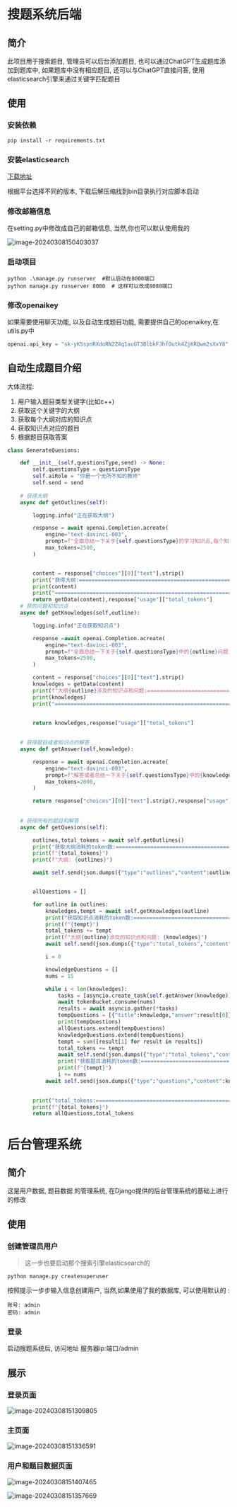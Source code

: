 # 搜题系统后端

## 简介

此项目用于搜索题目,  管理员可以后台添加题目, 也可以通过ChatGPT生成题库添加到题库中,  如果题库中没有相应题目, 还可以与ChatGPT直接问答,  使用elasticsearch引擎来通过关键字匹配题目

## 使用

### 安装依赖

```shell
pip install -r requirements.txt
```

### 安装elasticsearch

[下载地址](https://www.elastic.co/cn/downloads/past-releases/elasticsearch-7-9-3)

根据平台选择不同的版本, 下载后解压缩找到bin目录执行对应脚本启动

### 修改邮箱信息

在setting.py中修改成自己的邮箱信息, 当然,你也可以默认使用我的

![image-20240308150403037](img/READMEassets/image-20240308150403037.png)

### 启动项目

```shell
python .\manage.py runserver  #默认启动在8000端口
python manage.py runserver 8080  # 这样可以改成8080端口
```

### 修改openaikey

如果需要使用聊天功能, 以及自动生成题目功能, 需要提供自己的openaikey,在utils.py中

```Python
openai.api_key = "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"
```

## 自动生成题目介绍

大体流程: 

1. 用户输入题目类型关键字(比如c++)  
2. 获取这个关键字的大纲
3. 获取每个大纲对应的知识点
4. 获取知识点对应的题目
5. 根据题目获取答案

```python
class GenerateQuesions:

    def __init__(self,questionsType,send) -> None:
        self.questionsType = questionsType
        self.aiRole = "你是一个无所不知的教师" 
        self.send = send
        
    # 获得大纲
    async def getOutlines(self):

        logging.info("正在获取大纲")

        response = await openai.Completion.acreate(
            engine="text-davinci-003",
            prompt=f"全面总结一下关于{self.questionsType}的学习知识点,每个知识点不涉及太多内容,必须严格返回格式为: 序号. 内容(内容是一行)",
            max_tokens=2500,
        )


        content = response["choices"][0]["text"].strip()
        print("获得大纲:=========================================================")
        print(content)
        print("=========================================================")        
        return getData(content),response["usage"]["total_tokens"]
    # 获的问题和知识点
    async def getKnowledges(self,outline):

        logging.info("正在获取知识点")

        response =await openai.Completion.acreate(
            engine="text-davinci-003",
            prompt=f"全面总结一下关于{self.questionsType}中的{outline}问题,请尽可能多一点,如果不存在问题,可以返回空数据: 序号.问题",
            max_tokens=2500,
        )

        content = response["choices"][0]["text"].strip()
        knowledges = getData(content)
        print(f"大纲{outline}涉及的知识点和问题:=========================================================")
        print(knowledges)
        print("=========================================================")

        
        return knowledges,response["usage"]["total_tokens"]
    

    # 获得题目或者知识点的解答
    async def getAnswer(self,knowledge):

        response = await openai.Completion.acreate(
            engine="text-davinci-003",
            prompt=f"解答或者总结一下关于{self.questionsType}中的{knowledge}",
            max_tokens=2000,
        )

        return response["choices"][0]["text"].strip(),response["usage"]["total_tokens"]
        
    
    # 获得所有的题目和解答
    async def getQuesions(self):

        outlines,total_tokens = await self.getOutlines()
        print("获取大纲消耗的token数:=========================================================")
        print(f"{total_tokens}")
        print(f"大纲: {outlines}")

        await self.send(json.dumps({"type":"outlines","content":outlines}))


        allQuestions = []

        for outline in outlines:
            knowledges,tempt = await self.getKnowledges(outline)
            print("获取知识点消耗的token数:=========================================================")
            print(f"{tempt}")
            total_tokens += tempt
            print(f"大纲{outline}涉及的知识点和问题: {knowledges}")
            await self.send(json.dumps({"type":"total_tokens","content":total_tokens}))

            i = 0

            knowledgeQuestions = []
            nums = 15

            while i < len(knowledges):
                tasks = [asyncio.create_task(self.getAnswer(knowledge)) for knowledge in knowledges[i:i+nums]]
                await tokenBucket.consume(nums)
                results = await asyncio.gather(*tasks)
                tempQuestions = [{"title":knowledge,"answer":result[0]} for knowledge,result in zip(knowledges[i:i+nums],results)]
                print(tempQuestions)
                allQuestions.extend(tempQuestions)
                knowledgeQuestions.extend(tempQuestions)
                tempt = sum([result[1] for result in results])
                total_tokens += tempt
                await self.send(json.dumps({"type":"total_tokens","content":total_tokens}))
                print("获取题目消耗的token数:=========================================================")
                print(f"{tempt}")
                i += nums
            await self.send(json.dumps({"type":"questions","content":knowledgeQuestions}))  
    

        print("total_tokens:=========================================================")
        print(f"{total_tokens}")                       
        return allQuestions,total_tokens
```

# 后台管理系统

## 简介

这是用户数据, 题目数据 的管理系统,  在Django提供的后台管理系统的基础上进行的修改

## 使用

### 创建管理员用户

> 这一步也要启动那个搜索引擎elasticsearch的

```shell
python manage.py createsuperuser
```

按照提示一步步输入信息创建用户, 当然,如果使用了我的数据库, 可以使用默认的 :

```
账号: admin
密码: admin
```

### 登录

启动搜题系统后, 访问地址  服务器ip:端口/admin

## 展示

### 登录页面

![image-20240308151309805](img/READMEassets/image-20240308151309805.png)

### 主页面

![image-20240308151336591](img/READMEassets/image-20240308151336591.png)

### 用户和题目数据页面

![image-20240308151407465](img/READMEassets/image-20240308151407465.png)

![image-20240308151357669](img/READMEassets/image-20240308151357669.png)